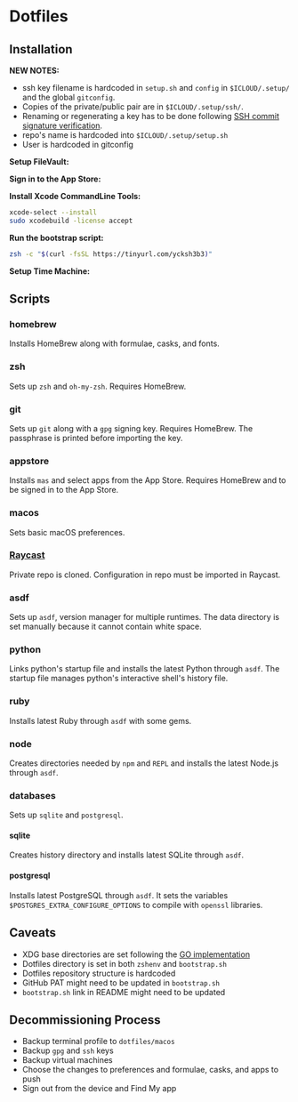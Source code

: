 # Dotfiles

## Installation

**NEW NOTES:**

- ssh key filename is hardcoded in `setup.sh` and `config` in `$ICLOUD/.setup/` and the global `gitconfig`.
- Copies of the private/public pair are in `$ICLOUD/.setup/ssh/`.
- Renaming or regenerating a key has to be done following [SSH commit signature verification](https://docs.github.com/en/authentication/managing-commit-signature-verification/about-commit-signature-verification#ssh-commit-signature-verification).
- repo's name is hardcoded into `$ICLOUD/.setup/setup.sh`
- User is hardcoded in gitconfig

**Setup FileVault:**

**Sign in to the App Store:**

**Install Xcode CommandLine Tools:**

```sh
xcode-select --install
sudo xcodebuild -license accept
```

**Run the bootstrap script:**

```sh
zsh -c "$(curl -fsSL https://tinyurl.com/ycksh3b3)"
```

**Setup Time Machine:**

## Scripts

### homebrew

Installs HomeBrew along with formulae, casks, and fonts.

### zsh

Sets up `zsh` and `oh-my-zsh`. Requires HomeBrew.

### git

Sets up `git` along with a `gpg` signing key. Requires HomeBrew.
The passphrase is printed before importing the key.

### appstore

Installs `mas` and select apps from the App Store. Requires HomeBrew and to be signed in to the App Store.

### macos

Sets basic macOS preferences.

### [Raycast](https://github.com/mohdfareed/raycast.git)

Private repo is cloned. Configuration in repo must be imported in Raycast.

### asdf

Sets up `asdf`, version manager for multiple runtimes. The data directory is set manually because it cannot contain white space.

### python

Links python's startup file and installs the latest Python through `asdf`. The startup file manages python's interactive shell's history file.

### ruby

Installs latest Ruby through `asdf` with some gems.

### node

Creates directories needed by `npm` and `REPL` and installs the latest Node.js through `asdf`.

### databases

Sets up `sqlite` and `postgresql`.

#### sqlite

Creates history directory and installs latest SQLite through `asdf`.

#### postgresql

Installs latest PostgreSQL through `asdf`. It sets the variables `$POSTGRES_EXTRA_CONFIGURE_OPTIONS` to compile with `openssl` libraries.

## Caveats

- XDG base directories are set following the [GO implementation](https://github.com/adrg/xdg)
- Dotfiles directory is set in both `zshenv` and `bootstrap.sh`
- Dotfiles repository structure is hardcoded
- GitHub PAT might need to be updated in `bootstrap.sh`
- `bootstrap.sh` link in README might need to be updated

## Decommissioning Process

- Backup terminal profile to `dotfiles/macos`
- Backup `gpg` and `ssh` keys
- Backup virtual machines
- Choose the changes to preferences and formulae, casks, and apps to push
- Sign out from the device and Find My app
